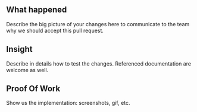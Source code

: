 ## What happened
Describe the big picture of your changes here to communicate to the team why we should accept this pull request. 

 
## Insight
Describe in details how to test the changes. Referenced documentation are welcome as well.
 

## Proof Of Work
Show us the implementation: screenshots, gif, etc.
